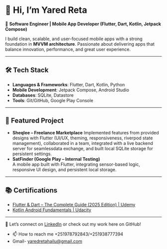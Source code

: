 # 👋 Hi, I’m Yared Reta  

🚀 **Software Engineer | Mobile App Developer (Flutter, Dart, Kotlin, Jetpack Compose)**  

I build clean, scalable, and user-focused mobile apps with a strong foundation in **MVVM architecture**. Passionate about delivering apps that balance innovation, performance, and great user experience.  

---

## 🛠️ Tech Stack  
- **Languages & Frameworks**: Flutter, Dart, Kotlin, Python  
- **Mobile Development**: Jetpack Compose, Android Studio  
- **Databases**: SQLite, Datastore  
- **Tools**: Git/GitHub, Google Play Console  

---

## 📱 Featured Project  
- **Sheqlee – Freelance Marketplace**
   Implemented features from provided designs with Flutter (UI/UX, theming, responsiveness, riverpod state management), collaborated in a team, integrated with a live backend server for     seamlessdata exchange, and built local SQLite storage for persistent settings.
- **SatFinder (Google Play – Internal Testing)**                                                                                                                                          
   A mobile app built with Flutter, integrating sensor-based logic, responsive UI design, and persistent local storage.  

---

## 📚 Certifications  
- [Flutter & Dart – The Complete Guide (2025 Edition) | Udemy](https://www.udemy.com/certificate/UC-fcf0ada3-5dc7-4908-9627-6e13a2602373/?utm_campaign=email&utm_medium=email&utm_source=sendgrid.com)  
- [Kotlin Android Fundamentals | Udacity](https://www.udacity.com/certificate/e/884b436c-530b-11ef-a19a-13605c73b7e8)  

---

💼 Let’s connect on [LinkedIn](www.linkedin.com/in/yared-reta-464686349) or check out my work here on GitHub!

- 📫 How to reach me +251978792843/+251938777394
- Gmail- yaredretahailu@gmail.com
